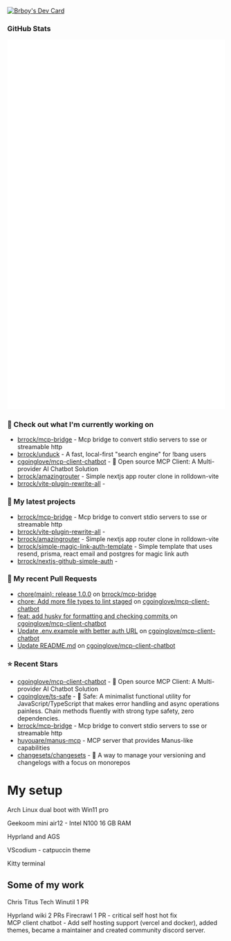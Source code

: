<a href="https://app.daily.dev/brboy"><img src="https://api.daily.dev/devcards/v2/4Od30842NXiIC3it6dfHG.png?r=60c&type=default" width="356" alt="Brboy's Dev Card"/></a>
### GitHub Stats

<p align="left"><img src="https://raw.githubusercontent.com/brrock/brrock/main/github-metrics.svg" /></p>

### 👷 Check out what I'm currently working on

- [brrock/mcp-bridge](https://github.com/brrock/mcp-bridge) - Mcp bridge to convert stdio servers to sse or streamable http
- [brrock/unduck](https://github.com/brrock/unduck) - A fast, local-first &#34;search engine&#34; for !bang users
- [cgoinglove/mcp-client-chatbot](https://github.com/cgoinglove/mcp-client-chatbot) - 🚀 Open source MCP Client: A Multi-provider AI Chatbot Solution
- [brrock/amazingrouter](https://github.com/brrock/amazingrouter) - Simple nextjs app router clone in rolldown-vite 
- [brrock/vite-plugin-rewrite-all](https://github.com/brrock/vite-plugin-rewrite-all) - 
### 🌱 My latest projects

- [brrock/mcp-bridge](https://github.com/brrock/mcp-bridge) - Mcp bridge to convert stdio servers to sse or streamable http
- [brrock/vite-plugin-rewrite-all](https://github.com/brrock/vite-plugin-rewrite-all) - 
- [brrock/amazingrouter](https://github.com/brrock/amazingrouter) - Simple nextjs app router clone in rolldown-vite 
- [brrock/simple-magic-link-auth-template](https://github.com/brrock/simple-magic-link-auth-template) - Simple template that uses resend, prisma, react email and postgres for magic link auth
- [brrock/nextjs-github-simple-auth](https://github.com/brrock/nextjs-github-simple-auth) - 
### 🔨 My recent Pull Requests

- [chore(main): release 1.0.0](https://github.com/brrock/mcp-bridge/pull/2) on [brrock/mcp-bridge](https://github.com/brrock/mcp-bridge)
- [chore: Add more file types to lint staged](https://github.com/cgoinglove/mcp-client-chatbot/pull/76) on [cgoinglove/mcp-client-chatbot](https://github.com/cgoinglove/mcp-client-chatbot)
- [feat: add husky for formatting and checking commits ](https://github.com/cgoinglove/mcp-client-chatbot/pull/71) on [cgoinglove/mcp-client-chatbot](https://github.com/cgoinglove/mcp-client-chatbot)
- [Update .env.example with better auth URL](https://github.com/cgoinglove/mcp-client-chatbot/pull/59) on [cgoinglove/mcp-client-chatbot](https://github.com/cgoinglove/mcp-client-chatbot)
- [Update README.md](https://github.com/cgoinglove/mcp-client-chatbot/pull/58) on [cgoinglove/mcp-client-chatbot](https://github.com/cgoinglove/mcp-client-chatbot)
### ⭐ Recent Stars

- [cgoinglove/mcp-client-chatbot](https://github.com/cgoinglove/mcp-client-chatbot) - 🚀 Open source MCP Client: A Multi-provider AI Chatbot Solution
- [cgoinglove/ts-safe](https://github.com/cgoinglove/ts-safe) - 🔗 Safe: A minimalist functional utility for JavaScript/TypeScript that makes error handling and async operations painless. Chain methods fluently with strong type safety, zero dependencies.
- [brrock/mcp-bridge](https://github.com/brrock/mcp-bridge) - Mcp bridge to convert stdio servers to sse or streamable http
- [huyouare/manus-mcp](https://github.com/huyouare/manus-mcp) - MCP server that provides Manus-like capabilities
- [changesets/changesets](https://github.com/changesets/changesets) - 🦋       A way to manage your versioning and changelogs with a focus on monorepos
# My setup

Arch Linux dual boot with Win11 pro

Geekoom mini air12 - Intel N100 16 GB RAM

Hyprland and AGS 

VScodium - catpuccin theme

Kitty terminal

## Some of my work

Chris Titus Tech Winutil 1 PR

Hyprland wiki 2 PRs
Firecrawl 1 PR - critical self host hot fix <br/>
MCP client chatbot - Add self hosting support (vercel and docker), added themes, became a maintainer and created community discord server.